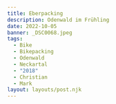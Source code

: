 ```yaml
---
title: Eberpacking
description: Odenwald im Frühling
date: 2022-10-05
banner: _DSC0068.jpeg
tags:
  - Bike
  - Bikepacking
  - Odenwald
  - Neckartal
  - "2018"
  - Christian
  - Mark
layout: layouts/post.njk
---
```


